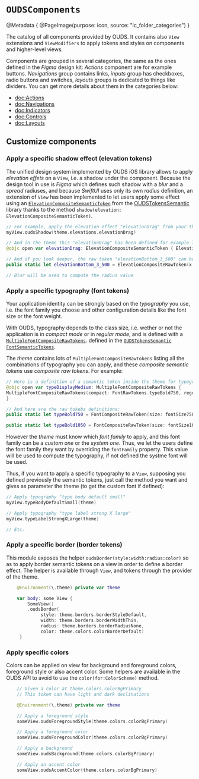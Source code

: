 # ``OUDSComponents``

@Metadata {
    @PageImage(purpose: icon, source: "ic_folder_categories")
}
<!-- 
Do not add @PageImage(purpose: card) because not managed for landing page of online doc.
See https://github.com/swiftlang/swift-docc/issues/1283
-->

The catalog of all components provided by OUDS. It contains also `View` extensions and `ViewModifiers` to apply tokens and styles on components and higher-level views.

Components are grouped in several categories, the same as the ones defined in the *Figma* design kit:
*Actions* component are for example buttons. *Navigations* group contains links, *inputs* group has checkboxes, radio buttons and switches, *layouts* groups is dedicated to things like dividers.
You can get more details about them in the categories below:

- <doc:Actions>
- <doc:Navigations>
- <doc:Indicators>
- <doc:Controls>
- <doc:Layouts>

## Customize components

### Apply a specific shadow effect (elevation tokens)

The unified design system implemented by OUDS iOS library allows to apply *elevation effets* on a `View`, i.e. a shadow under the component.
Because the design tool in use is _Figma_ which defines such shadow with a _blur_ and a _spread_ radiuses, and because _SwiftUI_ uses only its own _radius_ definition, an extension of `View` has been implemented to let users apply some effect using an [`ElevationCompositeSemanticToken`](https://ios.unified-design-system.orange.com/documentation/oudstokenssemantic/elevationcompositesemantictoken) from the [OUDSTokensSemantic](https://ios.unified-design-system.orange.com/documentation/oudstokenssemantic/) library thanks to the method `shadow(elevation: ElevationCompositeSemanticToken)`.

```swift
// For example, apply the elevation effect "elevationDrag" from your theme:
myView.oudsShadow(theme.elevations.elevationDrag)

// And in the theme this "elevationDrag" has been defined for example like:
@objc open var elevationDrag: ElevationCompositeSemanticToken { ElevationCompositeSemanticToken(ElevationRawTokens.elevationBottom_3_500) }

// And if you look deeper, the raw token "elevationBottom_3_500" can be like:
public static let elevationBottom_3_500 = ElevationCompositeRawToken(x: elevationX0, y: elevationY300, blur: elevationBlur400, color: ColorRawTokens.colorOpacityBlack320)

// Blur will be used to compute the radius value
```

### Apply a specific typography (font tokens)

Your application identity can be strongly based on the *typography* you use, i.e. the font family you choose and other configuration details like the font size or the font weight.

With OUDS, typography depends to the class size, i.e. wether or not the application is in _compact mode_ or in _regular mode_, and is defined with a [`MultipleFontCompositeRawTokens`](https://ios.unified-design-system.orange.com/documentation/oudstokenssemantic/multiplefontcompositerawtokens). defined in the [`OUDSTokensSemantic` `FontSemanticTokens`](https://ios.unified-design-system.orange.com/documentation/oudstokenssemantic/fontsemantictokens/).

The _theme_ contains lots of `MultipleFontCompositeRawTokens` listing all the combinations of typography you can apply, and these *composite semantic tokens* use *composite raw tokens*. For example:

```swift
// Here is a definition of a semantic token inside the theme for typography "typeDisplayMedium":
@objc open var typeDisplayMedium: MultipleFontCompositeRawTokens { 
MultipleFontCompositeRawTokens(compact: FontRawTokens.typeBold750, regular: FontRawTokens.typeBold1050) 
}

// And here are the raw tokebs definitions:
public static let typeBold750 = FontCompositeRawToken(size: fontSize750, lineHeight: fontLineHeight850, weight: fontWeightBold)

public static let typeBold1050 = FontCompositeRawToken(size: fontSize1050, lineHeight: fontLineHeight1150, weight: fontWeightBold)
```

However the _theme_ must know which _font family_ to apply, and this font family can be a _custom one_ or the _system one_.
Thus, we let the users define the font family they want by overriding the `fontFamily` property. This value will be used to compute the typography, if not defined the systme font will be used.

Thus, if you want to apply a specific typography to a `View`, supposing you defined previously the semantic tokens, just call the method you want and gives as parameter the theme (to get the custom font if defined):

```swift
// Apply typography "type body default small"
myView.typeBodyDefaultSmall(theme)

// Apply typography "type label strong X large"
myView.typeLabelStrongXLarge(theme)

// Etc.
```

### Apply a specific border (border tokens)

This module exposes the helper `oudsBorder(style:width:radius:color)` so as to apply border semantic tokens on a view in order to define a border effect.
The helper is available through `View`, and tokens through the provider of the theme.

```swift
    @Environment(\.theme) private var theme

    var body: some View {
        SomeView()
        .oudsBorder(
             style: theme.borders.borderStyleDefault,
             width: theme.borders.borderWidthThin,
             radius: theme.borders.borderRadiusNone,
             color: theme.colors.colorBorderDefault)
     }
```

### Apply specific colors

Colors can be applied on view for background and foreground colors, foreground style or also accent color.
Some helpers are available in the OUDS API to avoid to use the `color(for:ColorScheme)` method.

```swift
    // Given a color at theme.colors.colorBgPrimary
    // This token can have light and dark declinations 

    @Environment(\.theme) private var theme

    // Apply a foreground style
    someView.oudsForegroundStyle(theme.colors.colorBgPrimary)

    // Apply a foreground color
    someView.oudsForegroundColor(theme.colors.colorBgPrimary)

    // Apply a background
    someView.oudsBackground(theme.colors.colorBgPrimary)

    // Apply an accent color
    someView.oudsAccentColor(theme.colors.colorBgPrimary)
```
